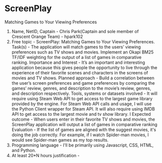 # ScreenPlay
Matching Games to Your Viewing Preferences

1. Name, NetID, Captain - Chris Park(Captain and sole member of Crescent Orange Team) - hpark102
2. Free topic - ScreenPlay: Matching Games to Your Viewing Preferences.
Task(s) - The application will match games to the users’ viewing preferences such as TV shows and movies. Implement an Okapi BM25 TF/IDF weighting for the output of a list of games in comparative ranking.
Importance and Interest - It’s an important and interesting application because this gives people the opportunity to live through the experience of their favorite scenes and characters in the screens of movies and TV shows.
Planned approach - Build a correlation between the user’s screen preferences and game preferences by comparing the games’ review, genres, and description to the movie’s review, genres, and description respectively.
Tools, systems or datasets involved - It will require using Steam Web API to get access to the largest game library provided by the engine. For Steam Web API calls and usage, I will use the Python Client wrapper for Steam API. It will also require using IMDB API to get access to the largest movie and tv show library. I 
Expected outcome - When users enter in their favorite TV shows and movies, the ScreenPlay application will output a list of games in comparative ranking 
Evaluation - If the list of games are aligned with the suggest movies, it's doing the job correctly. For example, if I watch Spider-man movies, I would see Spider-man games as my top results.
3. Programming language - I'll be primarily using Javascript, CSS, HTML, and Python.
4. At least 20*N hours justification - 



 
